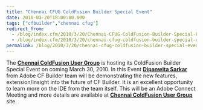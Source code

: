 ```yaml
---
title: "Chennai CFUG ColdFusion Builder Special Event"
date: 2010-03-20T18:00:00.000
tags: ["cfbuilder","chennai cfug"]
redirect_from: 
  - /blog/index.cfm/2010/3/20/Chennai-CFUG-ColdFusion-Builder-Special-Event/
  - /blog/index.cfm/2010/3/20/chennai-cfug-coldfusion-builder-special-event/
permalink: /blog/2010/3/20/chennai-cfug-coldfusion-builder-special-event/
---
```

  
The **[Chennai ColdFusion User Group](http://groups.adobe.com/groups/8b55ef4ef4/summary  "http://groups.adobe.com/groups/8b55ef4ef4/summary")** is  hosting  its ColdFusion  Builder  Special Event on  coming  March 30, 2010. In  this  Event  [**Dipanwita  Sarkar**](http://blogs.adobe.com/cfbuilder/  "http://blogs.adobe.com/cfbuilder/")  from Adobe  CF Builder  team  will be  demonstrating  the  new  features,  extension/insight  into the  future  of  CF Builder. It is  an excellent opportunity to  learn more on the IDE from the  team  itself. This will be an Adobe Connect Meeting and more details are available at **[Chennai ColdFusion User Group](http://groups.adobe.com/groups/8b55ef4ef4/summary  "http://groups.adobe.com/groups/8b55ef4ef4/summary")** site.

